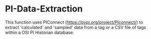 # PI-Data-Extraction
This function uses PIConnect (https://pypi.org/project/PIconnect/) to extract 'calculated' and 'sampled' data from a tag or a CSV file of tags within a OSI PI Historian database.
